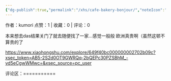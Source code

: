 ```yaml
---
{"dg-publish":true,"permalink":"/xhs/cafe-bakery-bonjour/","noteIcon":"","updated":"2025-03-17T22:10:56.918+08:00"}
---
```


作者：kumori
点赞：1   |   收藏：0   |   评论：0

本来想去das结果关门了就去随便找了一家…感觉一般般 欧洲真贵啊（虽然这顿不算贵的了

https://www.xiaohongshu.com/explore/649f40bc000000002702b09c?xsec_token=AB5-2S2d0OT9GWRQq-2bQEPc30PZSBhM_-vd5eCgwWMwc=&xsec_source=pc_user

评论区：===========

